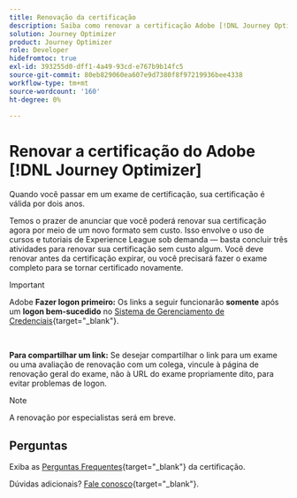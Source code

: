 ```yaml
---
title: Renovação da certificação
description: Saiba como renovar a certificação Adobe [!DNL Journey Optimizer]  antes de expirar.
solution: Journey Optimizer
product: Journey Optimizer
role: Developer
hidefromtoc: true
exl-id: 393255d0-dff1-4a49-93cd-e767b9b14fc5
source-git-commit: 80eb829060ea607e9d7380f8f97219936bee4338
workflow-type: tm+mt
source-wordcount: '160'
ht-degree: 0%

---
```


# Renovar a certificação do Adobe [!DNL Journey Optimizer]

Quando você passar em um exame de certificação, sua certificação é válida por dois anos.

Temos o prazer de anunciar que você poderá renovar sua certificação agora por meio de um novo formato sem custo. Isso envolve o uso de cursos e tutoriais de Experience League sob demanda — basta concluir três atividades para renovar sua certificação sem custo algum. Você deve renovar antes da certificação expirar, ou você precisará fazer o exame completo para se tornar certificado novamente.

>[!IMPORTANT]
>
>Adobe **Fazer logon primeiro:** Os links a seguir funcionarão **somente** após um **logon bem-sucedido** no [Sistema de Gerenciamento de Credenciais](https://www.certmetrics.com/adobe){target="_blank"}.
>
><br>
>
>**Para compartilhar um link:** Se desejar compartilhar o link para um exame ou uma avaliação de renovação com um colega, vincule à página de renovação geral do exame, não à URL do exame propriamente dito, para evitar problemas de logon.

>[!NOTE]
>A renovação por especialistas será em breve.

## Perguntas

Exiba as [Perguntas Frequentes](https://experienceleague.adobe.com/docs/certification/certification/faq.html){target="_blank"} da certificação.

Dúvidas adicionais? [Fale conosco](mailto:certif@adobe.com){target="_blank"}.
